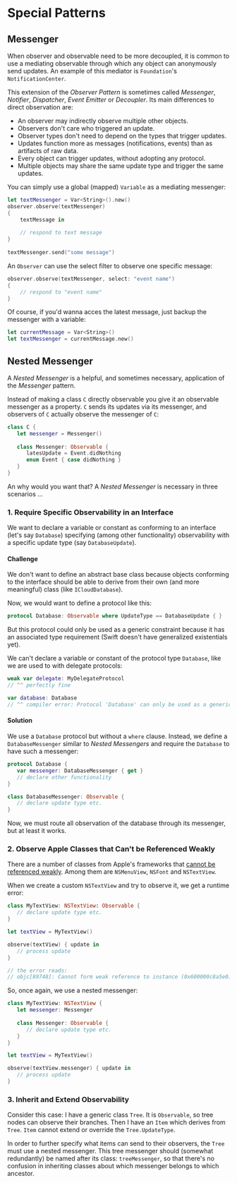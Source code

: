 # Special Patterns

## Messenger

When observer and observable need to be more decoupled, it is common to use a mediating observable through which any object can anonymously send updates. An example of this mediator is `Foundation`'s `NotificationCenter`.

This extension of the *Observer Pattern* is sometimes called *Messenger*, *Notifier*, *Dispatcher*, *Event Emitter* or *Decoupler*. Its main differences to direct observation are:

- An observer may indirectly observe multiple other objects.
- Observers don't care who triggered an update.
- Observer types don't need to depend on the types that trigger updates.
- Updates function more as messages (notifications, events) than as artifacts of raw data.
- Every object can trigger updates, without adopting any protocol.
- Multiple objects may share the same update type and trigger the same updates.

You can simply use a global (mapped) `Variable` as a mediating messenger:

~~~swift
let textMessenger = Var<String>().new()
observer.observe(textMessenger)
{
    textMessage in
    
    // respond to text message
}
    
textMessenger.send("some message")
~~~
    
An `Observer` can use the select filter to observe one specific message:

~~~swift
observer.observe(textMessenger, select: "event name")
{
    // respond to "event name"
}
~~~
    
Of course, if you'd wanna acces the latest message, just backup the messenger with a variable:

~~~swift
let currentMessage = Var<String>()
let textMessenger = currentMessage.new()
~~~

## Nested Messenger

A *Nested Messenger* is a helpful, and sometimes necessary, application of the *Messenger* pattern.

Instead of making a class `C` directly observable you give it an observable messenger as a property. `C` sends its updates via its messenger, and observers of `C` actually observe the messenger of `C`:

~~~swift
class C {
   let messenger = Messenger()
   
   class Messenger: Observable {
      latesUpdate = Event.didNothing
      enum Event { case didNothing }
   }
}
~~~

An why would you want that? A *Nested Messenger* is necessary in three scenarios ...

### 1. Require Specific Observability in an Interface

We want to declare a variable or constant as conforming to an interface (let's say `Database`) specifying (among other functionality) observability with a specific update type (say `DatabaseUpdate`).

#### Challenge

We don't want to define an abstract base class because objects conforming to the interface should be able to derive from their own (and more meaningful) class (like `ICloudDatabase`).

Now, we would want to define a protocol like this:

~~~swift
protocol Database: Observable where UpdateType == DatabaseUpdate { }
~~~

But this protocol could only be used as a generic constraint because it has an associated type requirement (Swift doesn't have generalized existentials yet).

We can't declare a variable or constant of the protocol type `Database`, like we are used to with delegate protocols:

~~~swift
weak var delegate: MyDelegateProtocol
// ^^ perfectly fine

var database: Database
// ^^ compiler error: Protocol 'Database' can only be used as a generic constraint because it has Self or associated type requirements
~~~

#### Solution

We use a `Database` protocol but without a `where` clause. Instead, we define a `DatabaseMessenger` similar to *Nested Messengers* and require the `Database` to have such a messenger: 

~~~swift
protocol Database {
   var messenger: DatabaseMessenger { get }
   // declare other functionality
}

class DatabaseMessenger: Observable {
   // declare update type etc.
}
~~~

Now, we must route all observation of the database through its messenger, but at least it works.

### 2. Observe Apple Classes that Can't be Referenced Weakly

There are a number of classes from Apple's frameworks that [cannot be referenced weakly](https://developer.apple.com/library/archive/releasenotes/ObjectiveC/RN-TransitioningToARC/Introduction/Introduction.html#//apple_ref/doc/uid/TP40011226-CH1-SW17). Among them are `NSMenuView`, `NSFont` and `NSTextView`.

When we create a custom `NSTextView` and try to observe it, we get a runtime error:

~~~swift
class MyTextView: NSTextView: Observable {
   // declare update type etc.
}

let textView = MyTextView()

observe(textView) { update in
   // process update
}

// the error reads:
// objc[89748]: Cannot form weak reference to instance (0x600000c8a5e0) of class NSTextView. It is possible that this object was over-released, or is in the process of deallocation.
~~~

So, once again, we use a nested messenger:

~~~swift
class MyTextView: NSTextView {
   let messenger: Messenger
   
   class Messenger: Observable {
      // declare update type etc.
   }
}

let textView = MyTextView()

observe(textView.messenger) { update in
   // process update
}
~~~

### 3. Inherit and Extend Observability

Consider this case: I have a generic class `Tree`. It is `Observable`, so tree nodes can observe their branches. Then I have an `Item` which derives from `Tree`. `Item` cannot extend or override the `Tree.UpdateType`.

In order to further specify what items can send to their observers, the `Tree` must use a nested messenger. This tree messenger should (somewhat redundantly) be named after its class: `treeMessenger`, so that there's no confusion in inheriting classes about which messenger belongs to which ancestor.